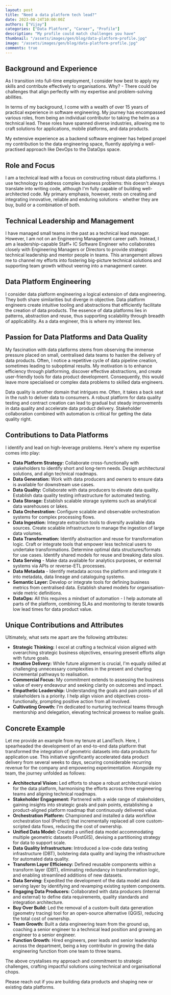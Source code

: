 ```yaml
---
layout: post
title: "Need a data platform tech lead?"
date: 2023-08-24T10:00:00Z
authors: ["Vijay"]
categories: ["Data Platform", "Career", "Profile"]
description: "My profile could match challenges you have"
thumbnail: "/assets/images/gen/blog/data-platform-profile.jpg"
image: "/assets/images/gen/blog/data-platform-profile.jpg"
comments: true
---
```


## Background and Experience

As I transition into full-time employment, I consider how best to apply my skills and contribute effectively to organisations. Why? - There could be challenges that align perfectly with my expertise and problem-solving abilities.

In terms of my background, I come with a wealth of over 15 years of practical experience in software engineering. My journey has encompassed various roles, from being an individual contributor to taking the helm as a technical lead. These roles have spanned diverse industries, allowing me to craft solutions for applications, mobile platforms, and data products.

My extensive experience as a backend software engineer has helped propel my contribution to the data engineering space, fluently applying a well-practised approach like DevOps to the DataOps space.

## Role and Focus

I am a technical lead with a focus on constructing robust data platforms. I use technology to address complex business problems: this doesn't always translate into writing code, although I'm fully capable of building well-architected code. My primary emphasis, however, rests on creating and integrating innovative, reliable and enduring solutions - whether they are buy, build or a combination of both.

## Technical Leadership and Management

I have managed small teams in the past as a technical lead manager. However, I am not on an Engineering Management career path. Instead, I am a leadership-capable Staff+ IC Software Engineer who collaborates closely with Engineering Managers or Directors to provide strategic technical leadership and mentor people in teams. This arrangement allows me to channel my efforts into fostering big-picture technical solutions and supporting team growth without veering into a management career.

## Data Platform Engineering

I consider data platform engineering a logical extension of data engineering. They both share similarities but diverge in objective. Data platform engineers create intuitive tooling and abstractions that efficiently facilitate the creation of data products. The essence of data platforms lies in patterns, abstraction and reuse, thus supporting scalability through breadth of applicability. As a data engineer, this is where my interest lies.

## Passion for Data Platforms and Data Quality

My fascination with data platforms stems from observing the immense pressure placed on small, centralised data teams to hasten the delivery of data products. Often, I notice a repetitive cycle of data pipeline creation, sometimes leading to suboptimal results. My motivation is to enhance efficiency through platforming, discover effective abstractions, and create user-friendly tools for data product development. Consequently, this would leave more specialised or complex data problems to skilled data engineers.

Data quality is another domain that intrigues me. Often, it takes a back seat in the rush to deliver data to consumers. A robust platform for data quality testing and contract creation can lead to gradual but steady improvements in data quality and accelerate data product delivery. Stakeholder collaboration combined with automation is critical for getting the data quality right.

## Contributions to Data Platforms

I identify and lead on high-leverage problems. Here's where my expertise comes into play:

- **Data Platform Strategy:** Collaborate cross-functionally with stakeholders to identify short and long-term needs. Design architectural solutions, and align technical roadmaps.
- **Data Generation:** Work with data producers and owners to ensure data is available for downstream use cases.
- **Data Quality:** Collaborate with data producers to elevate data quality. Establish data quality testing infrastructure for automated testing.
- **Data Storage:** Establish scalable storage systems such as analytical data warehouses or lakes. 
- **Data Orchestration:** Configure scalable and observable orchestration systems for complex processing flows.
- **Data Ingestion:** Integrate extraction tools to diversify available data sources. Create scalable infrastructure to manage the ingestion of large data volumes.
- **Data Transformation:** Identify abstraction and reuse for transformation logic. Craft or integrate tools that empower less technical users to undertake transformations. Determine optimal data structures/formats for use cases. Identify shared models for reuse and breaking data silos.
- **Data Serving** - Make data available for analytics purposes, or external systems via APIs or reverse-ETL processes.
- **Data Metadata** - Identify metadata across the platform and integrate it into metadata, data lineage and cataloguing systems.
- **Semantic Layer:** Develop or integrate tools for defining business metrics from centralised data. Establish shared models for organisation-wide metric definitions.
- **DataOps:** All this requires a mindset of automation - I help automate all parts of the platform, combining SLAs and monitoring to iterate towards low lead times for data product value.

## Unique Contributions and Attributes

Ultimately, what sets me apart are the following attributes:

- **Strategic Thinking:** I excel at crafting a technical vision aligned with overarching strategic business objectives, ensuring present efforts align with future goals.
- **Iterative Delivery:** While future alignment is crucial, I'm equally skilled at challenging unnecessary complexities in the present and charting incremental pathways to realisation.
- **Commercial Focus:** My commitment extends to assessing the business value of every endeavour and seeking clarity on outcomes and impact.
- **Empathetic Leadership:** Understanding the goals and pain points of all stakeholders is a priority. I help align vision and objectives cross-functionally, prompting positive action from all involved.
- **Cultivating Growth:** I'm dedicated to nurturing technical teams through mentorship and delegation, elevating technical prowess to realise goals.

## Concrete Example

Let me provide an example from my tenure at LandTech. Here, I spearheaded the development of an end-to-end data platform that transformed the integration of geometric datasets into data products for application use. This initiative significantly accelerated data product delivery from several weeks to days, securing considerable recurring revenue for the company and empowering experimentation. Alongside my team, the journey unfolded as follows:

- **Architectural Vision:** Led efforts to shape a robust architectural vision for the data platform, harmonising the efforts across three engineering teams and aligning technical roadmaps.
- **Stakeholder Engagement:** Partnered with a wide range of stakeholders, gaining insights into strategic goals and pain points, establishing a product-aligned platform roadmap that continuously delivered value.
- **Orchestration Platform:** Championed and installed a data workflow orchestration tool (Prefect) that incrementally replaced all core custom-scripted data flows, reducing the cost of ownership.
- **Unified Data Model:** Created a unified data model accommodating multiple geometric datasets (PostGIS), devising a partitioning strategy for data to support scale.
- **Data Quality Infrastructure:** Introduced a low-code data testing infrastructure (DBT), bolstering data quality and laying the infrastructure for automated data quality.
- **Transform Layer Efficiency:** Defined reusable components within a transform layer (DBT), eliminating redundancy in transformation logic, and enabling streamlined additions of new datasets.
- **Data Serving:** Expedited the development of the data model and data serving layer by identifying and revamping existing system components.
- **Engaging Data Producers:** Collaborated with data producers (internal and external) to define data requirements, quality standards and integration architecture.
- **Buy Over Build:** Led the removal of a custom-built data generation (geometry tracing) tool for an open-source alternative (QGIS), reducing the total cost of ownership.
- **Team Growth:** Built a data engineering team from the ground up, coaching a senior engineer to a technical lead position and growing an engineer to a senior engineer. 
- **Function Growth:** Hired engineers, peer leads and senior leadership across the department, being a key contributor in growing the data engineering function from one team to three teams.

The above crystalises my approach and commitment to strategic challenges, crafting impactful solutions using technical and organisational chops. 

Please reach out if you are building data products and shaping new or existing data platforms.